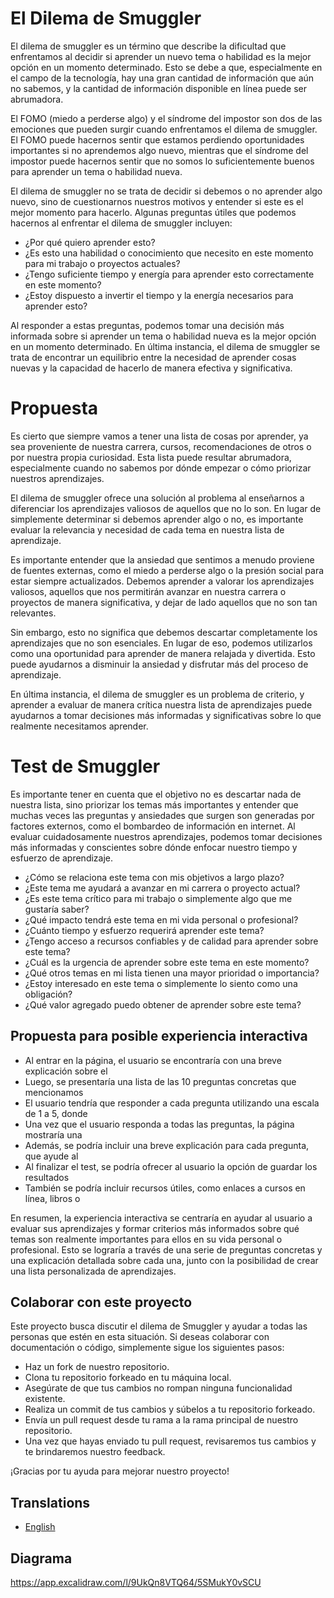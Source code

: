 # El Dilema de Smuggler
El dilema de smuggler es un término que describe la dificultad que enfrentamos al decidir si aprender un nuevo tema o habilidad es la mejor opción en un momento determinado. Esto se debe a que, especialmente en el campo de la tecnología, hay una gran cantidad de información que aún no sabemos, y la cantidad de información disponible en línea puede ser abrumadora.

El FOMO (miedo a perderse algo) y el síndrome del impostor son dos de las emociones que pueden surgir cuando enfrentamos el dilema de smuggler. El FOMO puede hacernos sentir que estamos perdiendo oportunidades importantes si no aprendemos algo nuevo, mientras que el síndrome del impostor puede hacernos sentir que no somos lo suficientemente buenos para aprender un tema o habilidad nueva.

El dilema de smuggler no se trata de decidir si debemos o no aprender algo nuevo, sino de cuestionarnos nuestros motivos y entender si este es el mejor momento para hacerlo. Algunas preguntas útiles que podemos hacernos al enfrentar el dilema de smuggler incluyen:

- ¿Por qué quiero aprender esto?
- ¿Es esto una habilidad o conocimiento que necesito en este momento para mi trabajo o proyectos actuales?
- ¿Tengo suficiente tiempo y energía para aprender esto correctamente en este momento?
- ¿Estoy dispuesto a invertir el tiempo y la energía necesarios para aprender esto?

Al responder a estas preguntas, podemos tomar una decisión más informada sobre si aprender un tema o habilidad nueva es la mejor opción en un momento determinado. En última instancia, el dilema de smuggler se trata de encontrar un equilibrio entre la necesidad de aprender cosas nuevas y la capacidad de hacerlo de manera efectiva y significativa.

# Propuesta
Es cierto que siempre vamos a tener una lista de cosas por aprender, ya sea proveniente de nuestra carrera, cursos, recomendaciones de otros o por nuestra propia curiosidad. Esta lista puede resultar abrumadora, especialmente cuando no sabemos por dónde empezar o cómo priorizar nuestros aprendizajes.

El dilema de smuggler ofrece una solución al problema al enseñarnos a diferenciar los aprendizajes valiosos de aquellos que no lo son. En lugar de simplemente determinar si debemos aprender algo o no, es importante evaluar la relevancia y necesidad de cada tema en nuestra lista de aprendizaje.

Es importante entender que la ansiedad que sentimos a menudo proviene de fuentes externas, como el miedo a perderse algo o la presión social para estar siempre actualizados. Debemos aprender a valorar los aprendizajes valiosos, aquellos que nos permitirán avanzar en nuestra carrera o proyectos de manera significativa, y dejar de lado aquellos que no son tan relevantes.

Sin embargo, esto no significa que debemos descartar completamente los aprendizajes que no son esenciales. En lugar de eso, podemos utilizarlos como una oportunidad para aprender de manera relajada y divertida. Esto puede ayudarnos a disminuir la ansiedad y disfrutar más del proceso de aprendizaje.

En última instancia, el dilema de smuggler es un problema de criterio, y aprender a evaluar de manera crítica nuestra lista de aprendizajes puede ayudarnos a tomar decisiones más informadas y significativas sobre lo que realmente necesitamos aprender.

# Test de Smuggler
Es importante tener en cuenta que el objetivo no es descartar nada de nuestra lista, sino priorizar los temas más importantes y entender que muchas veces las preguntas y ansiedades que surgen son generadas por factores externos, como el bombardeo de información en internet. Al evaluar cuidadosamente nuestros aprendizajes, podemos tomar decisiones más informadas y conscientes sobre dónde enfocar nuestro tiempo y esfuerzo de aprendizaje.

- ¿Cómo se relaciona este tema con mis objetivos a largo plazo?
- ¿Este tema me ayudará a avanzar en mi carrera o proyecto actual?
- ¿Es este tema crítico para mi trabajo o simplemente algo que me gustaría saber?
- ¿Qué impacto tendrá este tema en mi vida personal o profesional?
- ¿Cuánto tiempo y esfuerzo requerirá aprender este tema?
- ¿Tengo acceso a recursos confiables y de calidad para aprender sobre este tema?
- ¿Cuál es la urgencia de aprender sobre este tema en este momento?
- ¿Qué otros temas en mi lista tienen una mayor prioridad o importancia?
- ¿Estoy interesado en este tema o simplemente lo siento como una obligación?
- ¿Qué valor agregado puedo obtener de aprender sobre este tema?

## Propuesta para posible experiencia interactiva
- Al entrar en la página, el usuario se encontraría con una breve explicación sobre el 
- Luego, se presentaría una lista de las 10 preguntas concretas que mencionamos 
- El usuario tendría que responder a cada pregunta utilizando una escala de 1 a 5, donde 
- Una vez que el usuario responda a todas las preguntas, la página mostraría una 
- Además, se podría incluir una breve explicación para cada pregunta, que ayude al 
- Al finalizar el test, se podría ofrecer al usuario la opción de guardar los resultados 
- También se podría incluir recursos útiles, como enlaces a cursos en línea, libros o 

En resumen, la experiencia interactiva se centraría en ayudar al usuario a evaluar sus aprendizajes y formar criterios más informados sobre qué temas son realmente importantes para ellos en su vida personal o profesional. Esto se lograría a través de una serie de preguntas concretas y una explicación detallada sobre cada una, junto con la posibilidad de crear una lista personalizada de aprendizajes.

## Colaborar con este proyecto
Este proyecto busca discutir el dilema de Smuggler y ayudar a todas las personas que estén en esta situación. Si deseas colaborar con documentación o código, simplemente sigue los siguientes pasos:

- Haz un fork de nuestro repositorio.
- Clona tu repositorio forkeado en tu máquina local.
- Asegúrate de que tus cambios no rompan ninguna funcionalidad existente.
- Realiza un commit de tus cambios y súbelos a tu repositorio forkeado.
- Envía un pull request desde tu rama a la rama principal de nuestro repositorio.
- Una vez que hayas enviado tu pull request, revisaremos tus cambios y te brindaremos nuestro feedback. 

¡Gracias por tu ayuda para mejorar nuestro proyecto!

## Translations
- [English](README_en.md) 


## Diagrama
https://app.excalidraw.com/l/9UkQn8VTQ64/5SMukY0vSCU
